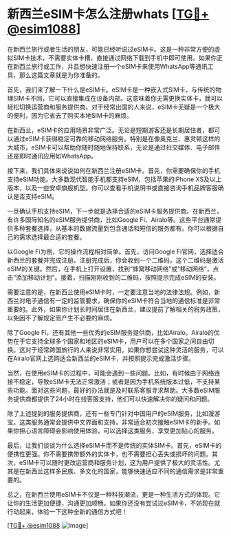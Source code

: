 # 新西兰eSIM卡怎么注册whats [[TG💪+ @esim1088](https://t.me/s/esim1088)]

在新西兰旅行或者生活的朋友，可能已经听说过eSIM卡。这是一种非常方便的虚拟SIM卡技术，不需要实体卡槽，直接通过网络下载到手机中即可使用。如果你正在新西兰旅行或工作，并且想快速注册一个eSIM卡来使用WhatsApp等通讯工具，那么这篇文章就是为你准备的。

首先，我们来了解一下什么是eSIM卡。eSIM卡是一种嵌入式SIM卡，与传统的物理SIM卡不同，它可以直接集成在设备内部。这意味着你无需更换实体卡，就可以轻松切换运营商和服务提供商。对于经常出国的人来说，eSIM卡无疑是一个极大的便利，因为它省去了购买本地SIM卡的麻烦。

在新西兰，eSIM卡的应用场景非常广泛。无论是短期游客还是长期居住者，都可以通过eSIM卡获得稳定可靠的移动网络服务。特别是在像奥克兰、惠灵顿这样的大城市，eSIM卡可以帮助你随时随地保持联系，无论是通过社交媒体、电子邮件还是即时通讯应用如WhatsApp。

接下来，我们具体来说说如何在新西兰注册eSIM卡。首先，你需要确保你的手机支持eSIM功能。大多数现代智能手机都支持eSIM，包括苹果的iPhone XS及以上版本，以及一些安卓旗舰机型。你可以查看手机说明书或直接咨询手机品牌客服确认是否支持eSIM。

一旦确认手机支持eSIM，下一步就是选择合适的eSIM卡服务提供商。在新西兰，有许多国际知名的eSIM服务提供商，比如Google Fi、Airalo等。这些平台通常提供多种套餐选择，从基本的数据流量到包含通话和短信的服务都有。你可以根据自己的需求选择最合适的套餐。

以Google Fi为例，它的操作流程相对简单。首先，访问Google Fi官网，选择适合新西兰的套餐并完成注册。注册完成后，你会收到一个二维码，这个二维码是激活eSIM的关键。然后，在手机上打开设置，找到“蜂窝移动网络”或“移动网络”，点击“添加移动计划”。接着，扫描刚刚收到的二维码，按照提示完成eSIM的安装。

需要注意的是，在新西兰使用eSIM卡时，一定要注意当地的法律法规。例如，新西兰对电子通信有一定的监管要求，确保你的eSIM卡符合当地的通信标准是非常重要的。此外，如果你计划长时间居住在新西兰，建议提前了解相关的税务政策，以免因不了解规定而产生不必要的麻烦。

除了Google Fi，还有其他一些优秀的eSIM服务提供商，比如Airalo。Airalo的优势在于它支持全球多个国家和地区的eSIM卡，用户可以在多个国家之间自由切换。这对于经常跨国旅行的人来说非常实用。如果你想尝试这种灵活的服务，可以在Airalo官网上选购适合新西兰的eSIM卡，并按照提示完成激活步骤。

当然，在使用eSIM卡的过程中，可能会遇到一些问题。比如，有时候由于网络连接不稳定，导致eSIM卡无法正常激活；或者是因为手机系统版本过低，不支持某些功能。面对这些问题，最好的办法就是及时联系客服寻求帮助。大多数eSIM服务提供商都提供了24小时在线客服支持，他们可以快速解决你的疑问和问题。

除了上述提到的服务提供商，还有一些专门针对中国用户的eSIM服务，比如漫游宝。这类服务通常会提供中文界面和支持，非常适合初次接触eSIM卡的新手。如果你担心语言障碍会影响使用体验，可以选择这类服务，享受更加贴心的服务。

最后，让我们谈谈为什么选择eSIM卡而不是传统的实体SIM卡。首先，eSIM卡的便携性更强。你不需要携带额外的实体卡，也不需要担心丢失或损坏的问题。其次，eSIM卡可以随时更改运营商和服务计划，这为用户提供了极大的灵活性。尤其是在新西兰这样多民族、多文化的国家，能够快速适应不同的通信需求是非常重要的。

总之，在新西兰使用eSIM卡不仅是一种科技潮流，更是一种生活方式的体现。它让你的生活更加便捷，沟通更加顺畅。如果你还没有尝试过eSIM卡，不妨现在就行动起来，体验一下这种全新的通信方式吧！

[[TG💪+ @esim1088](https://t.me/s/esim1088) ![Image](https://i.postimg.cc/4NQfJmqS/Snipaste-2025-05-13-00-14-12.png)]